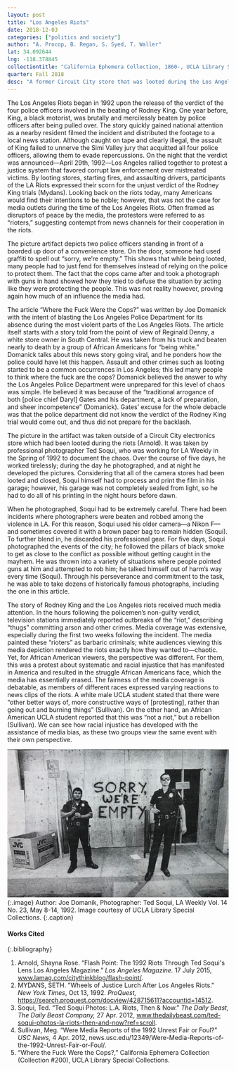 ```yaml
---
layout: post
title: "Los Angeles Riots"
date: 2018-12-03
categories: ["politics and society"]
author: "A. Procop, B. Regan, S. Syed, T. Waller"
lat: 34.092644
lng: -118.378845
collectiontitle: "California Ephemera Collection, 1860-, UCLA Library Special Collections"
quarter: Fall 2018
desc: "A former Circuit City store that was looted during the Los Angeles Riots."
---
```


The Los Angeles Riots began in 1992 upon the release of the verdict of the four police officers involved in the beating of Rodney King. One year before, King, a black motorist, was brutally and mercilessly beaten by police officers after being pulled over. The story quickly gained national attention as a nearby resident filmed the incident and distributed the footage to a local news station. Although caught on tape and clearly illegal, the assault of King failed to unnerve the Simi Valley jury that acquitted all four police officers, allowing them to evade repercussions. On the night that the verdict was announced―April 29th, 1992―Los Angeles rallied together to protest a justice system that favored corrupt law enforcement over mistreated victims. By looting stores, starting fires, and assaulting drivers, participants of the LA Riots expressed their scorn for the unjust verdict of the Rodney King trials (Mydans).  Looking back on the riots today, many Americans would find their intentions to be noble; however, that was not the case for media outlets during the time of the Los Angeles Riots. Often framed as disruptors of peace by the media, the protestors were referred to as “rioters,” suggesting contempt from news channels for their cooperation in the riots.  

The picture artifact depicts two police officers standing in front of a boarded up door of a convenience store. On the door, someone had used graffiti to spell out “sorry, we’re empty.” This shows that while being looted, many people had to just fend for themselves instead of relying on the police to protect them. The fact that the cops came after and took a photograph with guns in hand showed how they tried to defuse the situation by acting like they were protecting the people. This was not reality however, proving again how much of an influence the media had.

The article “Where the Fuck Were the Cops?” was written by Joe Domanick with the intent of blasting the Los Angeles Police Department for its absence during the most violent parts of the Los Angeles Riots. The article itself starts with a story told from the point of view of Reginald Denny, a white store owner in South Central. He was taken from his truck and beaten nearly to death by a group of African Americans for “being white.” Domanick talks about this news story going viral, and he ponders how the police could have let this happen. Assault and other crimes such as looting started to be a common occurrences in Los Angeles; this led many people to think where the fuck are the cops? Domanick believed the answer to why the Los Angeles Police Department were unprepared for this level of chaos was simple. He believed it was because of the “traditional arrogance of both [police chief Daryl] Gates and his department, a lack of preparation, and sheer incompetence” (Domanick). Gates’ excuse for the whole debacle was that the police department did not know the verdict of the Rodney King trial would come out, and thus did not prepare for the backlash.

The picture in the artifact was taken outside of a Circuit City electronics store which had been looted during the riots (Arnold). It was taken by professional photographer Ted Soqui, who was working for LA Weekly in the Spring of 1992 to document the chaos. Over the course of five days, he worked tirelessly; during the day he photographed, and at night he developed the pictures. Considering that all of the camera stores had been looted and closed, Soqui himself had to process and print the film in his garage; however, his garage was not completely sealed from light, so he had to do all of his printing in the night hours before dawn.

When he photographed, Soqui had to be extremely careful. There had been incidents where photographers were beaten and robbed among the violence in LA.  For this reason, Soqui used his older camera—a Nikon F—and sometimes covered it with a brown paper bag to remain hidden (Soqui). To further blend in, he discarded his professional gear. For five days, Soqui photographed the events of the city; he followed the pillars of black smoke to get as close to the conflict as possible without getting caught in the mayhem. He was thrown into a variety of situations where people pointed guns at him and attempted to rob him; he talked himself out of harm’s way every time (Soqui). Through his perseverance and commitment to the task, he was able to take dozens of historically famous photographs, including the one in this article.

The story of Rodney King and the Los Angeles riots received much media attention. In the hours following the policemen’s non-guilty verdict, television stations immediately reported outbreaks of the “riot,” describing “thugs” committing arson and other crimes. Media coverage was extensive, especially during the first two weeks following the incident. The media painted these “rioters” as barbaric criminals; white audiences viewing this media depiction rendered the riots exactly how they wanted to—chaotic. Yet, for African American viewers, the perspective was different. For them, this was a protest about systematic and racial injustice that has manifested in America and resulted in the struggle African Americans face, which the media has essentially erased. The fairness of the media coverage is debatable, as members of different races expressed varying reactions to news clips of the riots. A white male UCLA student stated that there were “other better ways of, more constructive ways of [protesting], rather than going out and burning things” (Sullivan). On the other hand, an African American UCLA student reported that this was “not a riot,” but a rebellion (Sullivan). We can see how racial injustice has developed with the assistance of media bias, as these two groups view the same event with their own perspective.

!["A photograph taken by Ted Soqui during the Los Angeles Riots."](images/losangelesriots.png)
{:.image}
Author: Joe Domanik, Photographer: Ted Soqui, LA Weekly Vol. 14 No. 23, May 8-14, 1992. Image courtesy of UCLA Library Special Collections.
{:.caption}

#### Works Cited

{:.bibliography}
1. Arnold, Shayna Rose. “Flash Point: The 1992 Riots Through Ted Soqui's Lens Los Angeles Magazine.” _Los Angeles Magazine._ 17 July 2015, www.lamag.com/citythinkblog/flash-point/.
2. MYDANS, SETH. "Wheels of Justice Lurch After Los Angeles Riots." _New York Times_, Oct 13, 1992. _ProQuest,_ https://search.proquest.com/docview/428715611?accountid=14512. 
3. Soqui, Ted. “Ted Soqui Photos: L.A. Riots, Then & Now.” _The Daily Beast, The Daily Beast Company,_ 27 Apr. 2012, www.thedailybeast.com/ted-soqui-photos-la-riots-then-and-now?ref=scroll. 
4. Sullivan, Meg. “Were Media Reports of the 1992 Unrest Fair or Foul?” _USC News,_ 4 Apr. 2012,
news.usc.edu/12349/Were-Media-Reports-of-the-1992-Unrest-Fair-or-Foul/.
5. “Where the Fuck Were the Cops?,” California Ephemera Collection (Collection #200), UCLA 
Library Special Collections.
